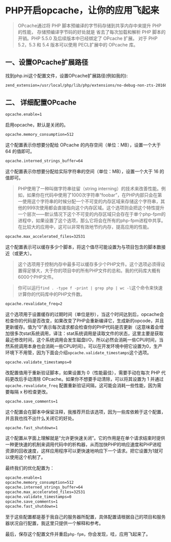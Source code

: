 # PHP开启opcache，让你的应用飞起来
> OPcache通过将 PHP 脚本预编译的字节码存储到共享内存中来提升 PHP 的性能， 存储预编译字节码的好处就是 省去了每次加载和解析 PHP 脚本的开销。PHP 5.5.0 及后续版本中已经绑定了 OPcache 扩展。 对于 PHP 5.2，5.3 和 5.4 版本可以使用 PECL扩展中的 OPcache 库。
## 一、设置OPcache扩展路径
找到php.ini这个配置文件，设置OPcache扩展路径(例如我的):
```cmd
zend_extension=/usr/local/php/lib/php/extensions/no-debug-non-zts-20160303/opcache.so

```
## 二、 详细配置OPcache
```cmd
opcache.enable=1
```
启用opcache，默认是关闭的。

```cmd
opcache.memory_consumption=512
```
这个配置表示你想要分配给 OPcache 的内存空间（单位：MB），设置一个大于 64 的值即可。
```cmd
opcache.interned_strings_buffer=64
```
这个配置表示你想要分配给实际字符串的空间（单位：MB），设置一个大于 16 的值即可。
> PHP使用了一种叫做字符串驻留（string interning）的技术来改善性能。例如，如果你在代码中使用了1000次字符串“foobar”，在PHP内部只会在第一使用这个字符串的时候分配一个不可变的内存区域来存储这个字符串，其他的999次使用都会直接指向这个内存区域。这个选项则会把这个特性提升一个层次——默认情况下这个不可变的内存区域只会存在于单个php-fpm的进程中，如果设置了这个选项，那么它将会在所有的php-fpm进程中共享。在比较大的应用中，这可以非常有效地节约内存，提高应用的性能。
```cmd
opcache.max_accelerated_files=32531
```
这个配置表示可以缓存多少个脚本，将这个值尽可能设置为与项目包含的脚本数接近（或更大）。
> 这个选项用于控制内存中最多可以缓存多少个PHP文件。这个选项必须得设置得足够大，大于你的项目中的所有PHP文件的总和。我的代码库大概有6000个PHP文件。
  
 > 你可以运行``find . -type f -print | grep php | wc -l``这个命令来快速计算你的代码库中的PHP文件数。
 ```cmd
 opcache.revalidate_freq=2
 ```
 这个选项用于设置缓存的过期时间（单位是秒），当这个时间达到后，opcache会检查你的代码是否改变，如果改变了PHP会重新编译它，生成新的opcode，并且更新缓存。值为“0”表示每次请求都会检查你的PHP代码是否更新（这意味着会增加很多次stat系统调用，译注：stat系统调用是读取文件的状态，这里主要是获取最近修改时间，这个系统调用会发生磁盘I/O，所以必然会消耗一些CPU时间，当然系统调用本身也会消耗一些CPU时间）。可以在开发环境中把它设置为0，生产环境下不用管，因为下面会介绍``opcache.validate_timestamps``这个选项。
```cmd
opcache.validate_timestamps=0
```
改配置值用于重新验证脚本，如果设置为 0（性能最佳），需要手动在每次 PHP 代码更改后手动清除 OPcache。如果你不想要手动清除，可以将其设置为 1 并通过 ``opcache.revalidate_freq`` 配置重新验证间隔，这可能会消耗一些性能，因为需要每隔 x 秒检查更改。
```cmd
opcache.save_comments=1
```
这个配置会在脚本中保留注释，我推荐开启该选项，因为一些库依赖于这个配置，并且我也找不出什么关闭它的好处。
```cmd
opcache.fast_shutdown=1
```
这个配置从字面上理解就是“允许更快速关闭”。它的作用是在单个请求结束时提供一种更快速的机制来调用代码中的析构器，从而加快PHP的响应速度和PHP进程资源的回收速度，这样应用程序可以更快速地响应下一个请求。把它设置为1就可以使用这个机制了。

最终我们的优化配置为：
```cmd
opcache.enable=1
opcache.memory_consumption=512
opcache.interned_strings_buffer=64
opcache.max_accelerated_files=32531
opcache.validate_timestamps=0
opcache.save_comments=1
opcache.fast_shutdown=1
```
至于这些配置都是基于我自己的服务器所配置，具体配置请根据自己的项目和服务器状况自行配置，我这里只提供一个解释和参考。

最后，保存这个配置文件并重启``php-fpm``，你会发现，哇，应用飞起来了。
